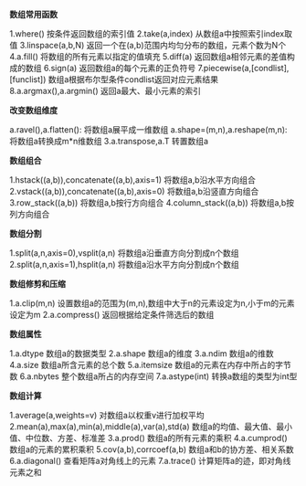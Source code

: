 **数组常用函数**

1.where()
按条件返回数组的索引值
2.take(a,index)
从数组a中按照索引index取值
3.linspace(a,b,N)
返回一个在(a,b)范围内均匀分布的数组，元素个数为N个
4.a.fill()
将数组的所有元素以指定的值填充
5.diff(a)
返回数组a相邻元素的差值构成的数组
6.sign(a)
返回数组a的每个元素的正负符号
7.piecewise(a,[condlist],[funclist])
数组a根据布尔型条件condlist返回对应元素结果
8.a.argmax(),a.argmin()
返回a最大、最小元素的索引

**改变数组维度**

a.ravel(),a.flatten():
将数组a展平成一维数组
a.shape=(m,n),a.reshape(m,n):
将数组a转换成m*n维数组
3.a.transpose,a.T
转置数组a

**数组组合**

1.hstack((a,b)),concatenate((a,b),axis=1)
将数组a,b沿水平方向组合
2.vstack((a,b)),concatenate((a,b),axis=0)
将数组a,b沿竖直方向组合
3.row_stack((a,b))
将数组a,b按行方向组合
4.column_stack((a,b))
将数组a,b按列方向组合

**数组分割**

1.split(a,n,axis=0),vsplit(a,n)
将数组a沿垂直方向分割成n个数组
2.split(a,n,axis=1),hsplit(a,n)
将数组a沿水平方向分割成n个数组

**数组修剪和压缩**

1.a.clip(m,n)
设置数组a的范围为(m,n),数组中大于n的元素设定为n,小于m的元素设定为m
2.a.compress()
返回根据给定条件筛选后的数组

**数组属性**

1.a.dtype
数组a的数据类型
2.a.shape
数组a的维度
3.a.ndim
数组a的维数
4.a.size
数组a所含元素的总个数
5.a.itemsize
数组a的元素在内存中所占的字节数
6.a.nbytes
整个数组a所占的内存空间
7.a.astype(int)
转换a数组的类型为int型

**数组计算**

1.average(a,weights=v)
对数组a以权重v进行加权平均
2.mean(a),max(a),min(a),middle(a),var(a),std(a)
数组a的均值、最大值、最小值、中位数、方差、标准差
3.a.prod()
数组a的所有元素的乘积
4.a.cumprod()
数组a的元素的累积乘积
5.cov(a,b),corrcoef(a,b)
数组a和b的协方差、相关系数
6.a.diagonal()
查看矩阵a对角线上的元素
7.a.trace()
计算矩阵a的迹，即对角线元素之和
